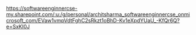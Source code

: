 https://softwareenginnercse-my.sharepoint.com/:u:/g/personal/architsharma_softwareenginnercse_onmicrosoft_com/EVaw1vmpVdtFghC2sRkzt1oBhD-Kv1eXpdYUaU_-KfQr6Q?e=SxKI0J